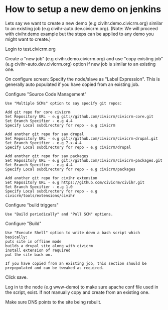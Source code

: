 How to setup a new demo on jenkins
======================================

Lets say we want to create a new demo (e.g civihr.demo.civicrm.org) similar to an existing job (e.g civihr-auto.dev.civicrm.org). 
(Note: We will proceed with civihr.demo example but the steps can be applied to any demo you might want to create.)

Login to test.civicrm.org

Create a "new job" (e.g civihr.demo.civicrm.org) and use "copy existing job" (e.g civihr-auto.dev.civicrm.org) option if new job is similar to an existing one.

On configure screen: Specify the node/slave as "Label Expression". This is generally auto populated if you have copied from an existing job.

Configure "Source Code Management"
```
Use "Multiple SCMs" option to say specify git repos:

Add git repo for core civicrm
Set Repository URL - e.g git://github.com/civicrm/civicrm-core.git
Set Branch Specifier - e.g 4.4
Specify Local subdirectory for repo - e.g civicrm

Add another git repo for say drupal 
Set Repository URL - e.g git://github.com/civicrm/civicrm-drupal.git
Set Branch Specifier - e.g 7.x-4.4
Specify Local subdirectory for repo - e.g civicrm/drupal

Add another git repo for say packages
Set Repository URL - e.g git://github.com/civicrm/civicrm-packages.git
Set Branch Specifier - e.g 4.4
Specify Local subdirectory for repo - e.g civicrm/packages

Add another git repo for civihr extension
Set Repository URL - e.g https://github.com/civicrm/civihr.git
Set Branch Specifier - e.g 1.0
Specify Local subdirectory for repo - e.g civicrm/tools/extensions/civihr
```

Configure "build triggers"
```
Use "Build periodically" and "Poll SCM" options.
```

Configure "Build"
```
Use "Execute Shell" option to write down a bash script which basically:
puts site in offline mode
builds a drupal site along with civicrm
install extension of required
put the site back on.

If you have copied from an existing job, this section should be prepopulated and can be tweaked as required.
```
Click save.

Log in to the node (e.g www-demo) to make sure apache conf file used in the script, exist. If not manually copy and create from an existing one.

Make sure DNS points to the site being rebuilt.

